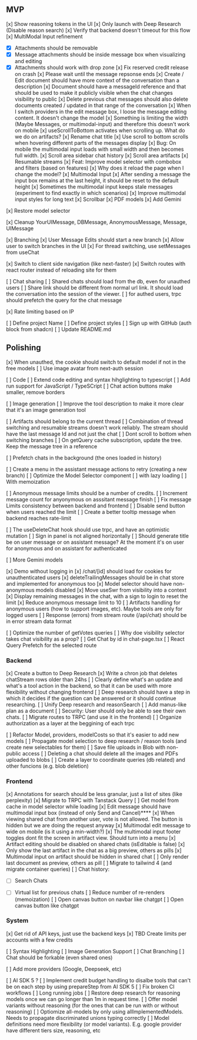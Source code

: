 ## MVP

[x] Show reasoning tokens in the UI
[x] Only launch with Deep Research (Disable reason search)
[x] Verify that backend doesn't timeout for this flow
[x] MultiModal Input refinement
- [x] Attachments should be removable
- [x] Message attachments should be inside message box when visualizing and editing
- [x] Attachments should work with drop zone
[x] Fix reserved credit release on crash
[x] Please wait until the message repsonse ends
[x] Create / Edit document should have more context of the conversation than a description
[x] Document should have a messageId reference and that should be used to make it publicly visible when the chat changes visibility to public
[x] Delete previous chat messages should also delete documents created / updated in that range of the conversation
[x] When I switch providers in the edit message box, I loose the message editing content. It doesn't change the model
[x] Something is limiting the width (Maybe Messages, or multimodal-input) and therefore this doesn't work on mobile
[x] useScrollToBottom activates when scrolling up. What do we do on artifacts?
[x] Rename chat title
[x] Use scroll to bottom scrolls when hovering different parts of the messages display
[x] Bug: On mobile the multimodal input loads with small width and then becomes full width.
[x] Scroll area sidebar chat history
[x] Scroll area artifacts
[x] Resumable streams
[x] Feat: Improve model selector with combobox and filters (based on features)
[x] Why does it reload the page when I change the model?
[x] Multimodal Input
    [x] After sending a message the input box remains at the last height, it should be reset to the default height
    [x] Sometimes the multimodal input keeps stale messages (experiment to find exactly in which scenarios)
    [x] Improve multimodal input styles for long text
    [x] Scrollbar
[x] PDF models
[x] Add Gemini

[x] Restore model selector

[x] Cleanup YourUIMessage, DBMessage, AnonymousMessage, Message, UIMessage

[x] Branching
    [x] User Message Edits should start a new branch
    [x] Allow user to switch branches in the UI
    [x] For thread switching, use setMessages from useChat


[x] Switch to client side navigation (like next-faster)
   [x] Switch routes with react router instead of reloading site for them


[ ] Chat sharing
    [ ] Shared chats should load from the db, even for unauthed users
        [ ] Share link should be different from normal url link. It should load the conversation into the session of the viewer.
    [ ] for authed users, trpc should prefetch the query for the chat message



[x] Rate limiting based on IP

[ ] Define project Name
[ ] Define project styles
[ ] Sign up with GitHub (auth block from shadcn)
[ ] Update README.md


## Polishing


[x] When unauthed, the cookie should switch to default model if not in the free models
[ ] Use image avatar from next-auth session


[ ] Code
    [ ] Extend code editing and syntax hihglighting to typescript
    [ ] Add run support for JavaScript / TypeSCript
[ ] Chat action buttons make smaller, remove borders

[ ] Image generation
    [ ] Improve the tool description to make it more clear that it's an image generation tool

[ ] Artifacts should belong to the current thread
[ ] Combination of thread switching and resumable streams doesn't work reliably. The stream should have the last message Id and not just the chat
[ ] Dont scroll to bottom when switching branches
[ ] On getQuery cache subscription, update the tree. Keep the message tree in a reference

[ ] Prefetch chats in the background (the ones loaded in history)

[ ] Create a menu in the assistant message actions to retry (creating a new branch)
[ ] Optimize the Model Selector component
    [ ] with lazy loading 
    [ ] With memoization

[ ] Anonymous message limits should be a number of credits.
    [ ] Increment message count for anyonymous on asssitant message finish
   [ ] Fix message Limits consistency between backend and frontend
       [ ] Disable send button when users reached the limit
       [ ] Create a better tooltip message when backend reaches rate-limit

[ ] The useDeleteChat hook should use trpc, and have an optimistic mutation
[ ] Sign in panel is not aligned horizontally
[ ] Should generate title be on user message or on assistant message? At the moment it's on user for anonymous and on assistant for authenticated

[ ] More Gemini models

[x] Demo without logging in
   [x] /chat/[id] should load for cookies for unauthenticated users
   [x] deleteTrailingMessages should be in chat store and implemented for anonymous too
   [x] Model selector should have non-anonymous models disabled
   [x] Move useSwr from visibility into a context
   [x] Display remaining messages in the chat, with a sign to login to reset the limit
   [x] Reduce anonymous message limit to 10
   [ ] Artifacts handling for anonymous users (how to support images, etc). Maybe tools are only for logged users
[ ] Response (errors) from stream route (/api/chat) should be in error stream data format

[ ] Optimize the number of getVotes queries
[ ] Why doe visibility selector takes chat visibility as a prop?
[ ] Get Chat by id in chat-page.tsx
[ ] React Query Prefetch for the selected route


### Backend
[x] Create a button to Deep Research
[x] Write a chron job that deletes chatStream rows older than 24hs
[ ] Clearly define what's an update and what's a tool action in the backend, so that it can be used with more flexibility without changing frontend
[ ] Deep research should have a step in which it decides if the question can be answered or it should continue researching.
[ ] Unify Deep research and reasonSearch
[ ] Add manus-like plan as a document
[ ] Security: User should only be able to see their own chats.
[ ] Migrate routes to TRPC (and use it in the frontend)
[ ] Organize authorization as a layer at the beggining of each trpc

[ ] Refactor Model, providers, modelCosts so that it's easier to add new models
[ ] Propagate model selection to deep research / reason tools (and create new selectables for them)
[ ] Save file uploads in Blob with non-public access
[ ] Deleting a chat should delete all the images and PDFs uploaded to blobs
[ ] Create a layer to coordinate queries (db related) and other funcions (e.g. blob deletion)


### Frontend
[x] Annotations for search should be less granular, just a list of sites (like perplexity)
[x] Migrate to TRPC with Tanstack Query
[ ] Get model from cache in model selector while loading
[x] Edit message should have multimodal input box (instead of only Send and Cancel)****
[x] When viewing shared chat from another user, vote is not allowed. The button is hidden but we are doing the request anyway
[x] Multimodal edit message to wide on mobile (is it using a min-width?)
[x] The multimodal input footer toggles dont fit the screen in artifact view. Should turn into a menu
[x] Artifact editing should be disabled on shared chats (isEditable is false)
[x] Only show the last artifact in the chat as a big preview, others as pills
[x] Multimodal input on artifact should be hidden in shared chat
[ ] Only render last document as preview, others as pill
[ ] Migrate to tailwind 4 (and migrate container queries)
[ ] Chat history: 
- [ ] Search Chats
- [ ] Virtual list for previous chats
[ ] Reduce number of re-renders (memoization)
[ ] Open canvas button on navbar like chatgpt
[ ] Open canvas button like chatgpt


### System
[x] Get rid of API keys, just use the backend keys
[x] TBD Create limits per accounts with a few credits

[ ] Syntax Highlighting
[ ] Image Generation Support
[ ] Chat Branching
    [ ] Chat should be forkable (even shared ones)

[ ] Add more providers (Google, Deepseek, etc)

[ ] AI SDK 5 ?
[ ] Implement credit budget handling to disalbe tools that can't be on each step by using prepareStep from AI SDK 5
[ ] Fix broken CI workflows
[ ] Long running jobs
    [ ] Restore deep research for reasoning models once we can go longer than 1m in request time.
[ ] Offer model variants without reasoning (for the ones that can be run with or without reasoning)
[ ] Optiomize all-models by only using allImplementedModels. Needs to propagate discriminated unions typing correctly
[ ] Model definitions need more flexibility (or model variants). E.g. google provider have different tiers size, reasoning, etc

